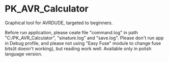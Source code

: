 # PK_AVR_Calculator

Graphical tool for AVRDUDE, targeted to beginners.

Before run application, please ceate file "command.log" in path "C:/PK_AVR_Calculator", "sinature.log" and "save.log". Please don't run app in Debug profile, and please not using "Easy Fuse" module to change fuse bits(it doesn't working), but reading work well. Available only in polish language version.
